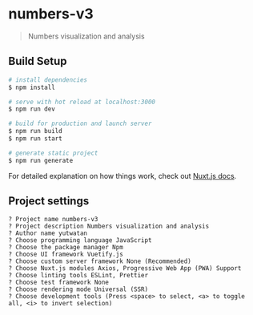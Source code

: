 # numbers-v3

> Numbers visualization and analysis

## Build Setup

```bash
# install dependencies
$ npm install

# serve with hot reload at localhost:3000
$ npm run dev

# build for production and launch server
$ npm run build
$ npm run start

# generate static project
$ npm run generate
```

For detailed explanation on how things work, check out [Nuxt.js docs](https://nuxtjs.org).


## Project settings

```
? Project name numbers-v3
? Project description Numbers visualization and analysis
? Author name yutwatan
? Choose programming language JavaScript
? Choose the package manager Npm
? Choose UI framework Vuetify.js
? Choose custom server framework None (Recommended)
? Choose Nuxt.js modules Axios, Progressive Web App (PWA) Support
? Choose linting tools ESLint, Prettier
? Choose test framework None
? Choose rendering mode Universal (SSR)
? Choose development tools (Press <space> to select, <a> to toggle all, <i> to invert selection)
```
